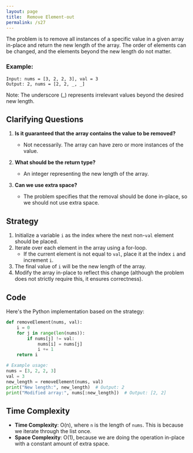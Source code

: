 ```yaml
---
layout: page
title:  Remove Element-out
permalink: /s27
---
```


The problem is to remove all instances of a specific value in a given array in-place and return the new length of the array. The order of elements can be changed, and the elements beyond the new length do not matter.

### Example:
```
Input: nums = [3, 2, 2, 3], val = 3
Output: 2, nums = [2, 2, _, _]
```
Note: The underscore (_) represents irrelevant values beyond the desired new length.

## Clarifying Questions

1. **Is it guaranteed that the array contains the value to be removed?**
   - Not necessarily. The array can have zero or more instances of the value.

2. **What should be the return type?**
   - An integer representing the new length of the array.

3. **Can we use extra space?**
   - The problem specifies that the removal should be done in-place, so we should not use extra space.

## Strategy

1. Initialize a variable `i` as the index where the next non-`val` element should be placed.
2. Iterate over each element in the array using a for-loop.
   - If the current element is not equal to `val`, place it at the index `i` and increment `i`.
3. The final value of `i` will be the new length of the array.
4. Modify the array in-place to reflect this change (although the problem does not strictly require this, it ensures correctness).

## Code

Here's the Python implementation based on the strategy:

```python
def removeElement(nums, val):
    i = 0
    for j in range(len(nums)):
        if nums[j] != val:
            nums[i] = nums[j]
            i += 1
    return i

# Example usage:
nums = [3, 2, 2, 3]
val = 3
new_length = removeElement(nums, val)
print("New length:", new_length)  # Output: 2
print("Modified array:", nums[:new_length])  # Output: [2, 2]
```

## Time Complexity

- **Time Complexity**: O(n), where `n` is the length of `nums`. This is because we iterate through the list once.
- **Space Complexity**: O(1), because we are doing the operation in-place with a constant amount of extra space.